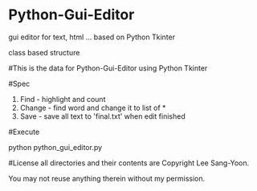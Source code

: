 # Python-Gui-Editor
gui editor for text, html ... based on Python Tkinter

class based structure

#This is the data for Python-Gui-Editor
using Python Tkinter

#Spec
1. Find - highlight and count
2. Change - find word and change it to list of *
3. Save - save all text to 'final.txt' when edit finished 

#Execute


python python_gui_editor.py


#License
all directories and their contents are Copyright Lee Sang-Yoon.

You may not reuse anything therein without my permission.
